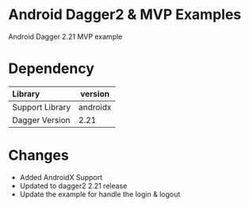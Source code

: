 # Android Dagger2 & MVP Examples 

Android Dagger 2.21 MVP example 

# Dependency


| Library | version |
|:--------| --------|
| Support Library | androidx  |
| Dagger Version | 2.21 |

# Changes 

* Added AndroidX Support
* Updated to dagger2 2.21 release 
* Update the example for handle the login & logout 



